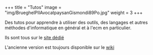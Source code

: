 +++
title = "Tutos"
image = "img/BrueghelPIIAvocatpaysanGismondi89Po.jpg"
weight = 3
+++

Des tutos pour apprendre à utiliser des outils, des langages et autres méthodes d'informatique en général et à l'ecm en particulier.
<!--more-->

Ils sont tous sur le [site dédié](/../tutos/index.html)

L'ancienne version est toujours disponible sur le [wiki](https://wiki.centrale-marseille.fr/informatique/)

